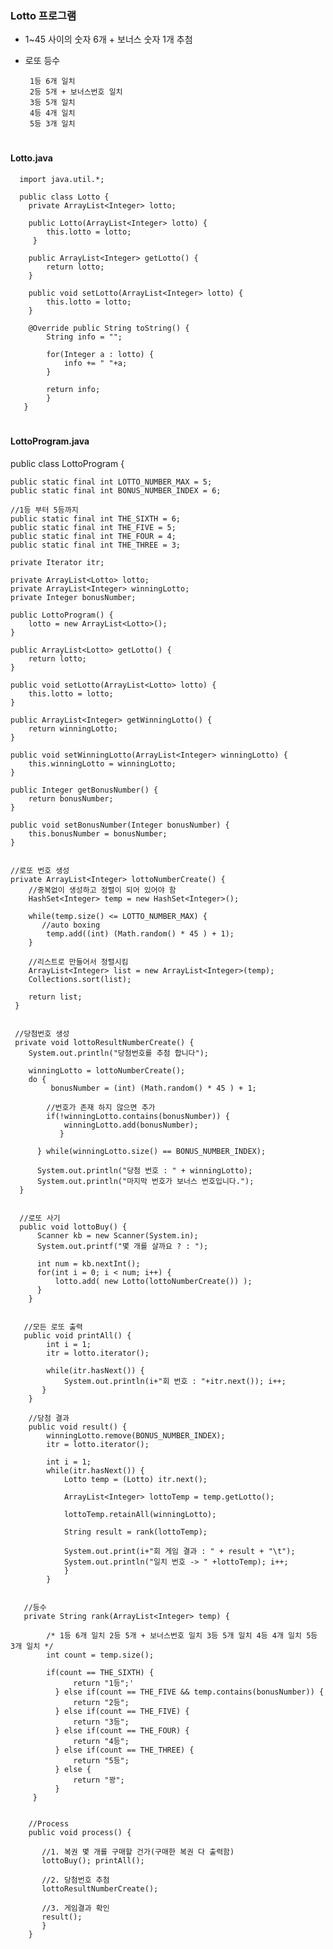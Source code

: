 ### Lotto 프로그램 
- 1~45 사이의 숫자 6개 + 보너스 숫자 1개 추첨 
- 로또 등수 
  
       1등 6개 일치 
       2등 5개 + 보너스번호 일치 
       3등 5개 일치 
       4등 4개 일치 
       5등 3개 일치 

#
#### Lotto.java

      import java.util.*; 

      public class Lotto {
        private ArrayList<Integer> lotto;

        public Lotto(ArrayList<Integer> lotto) { 
            this.lotto = lotto; 
         } 

        public ArrayList<Integer> getLotto() { 
            return lotto; 
        }

        public void setLotto(ArrayList<Integer> lotto) {
            this.lotto = lotto; 
        } 

        @Override public String toString() { 
            String info = ""; 

            for(Integer a : lotto) { 
                info += " "+a; 
            } 

            return info; 
            } 
       }

#
 #### LottoProgram.java
 
 public class LottoProgram {
 
    public static final int LOTTO_NUMBER_MAX = 5; 
    public static final int BONUS_NUMBER_INDEX = 6; 
 
    //1등 부터 5등까지
    public static final int THE_SIXTH = 6; 
    public static final int THE_FIVE = 5;
    public static final int THE_FOUR = 4; 
    public static final int THE_THREE = 3; 
    
    private Iterator itr; 
    
    private ArrayList<Lotto> lotto;
    private ArrayList<Integer> winningLotto; 
    private Integer bonusNumber;
    
    public LottoProgram() { 
        lotto = new ArrayList<Lotto>(); 
    }
    
    public ArrayList<Lotto> getLotto() { 
        return lotto; 
    } 
    
    public void setLotto(ArrayList<Lotto> lotto) { 
        this.lotto = lotto; 
    } 
    
    public ArrayList<Integer> getWinningLotto() { 
        return winningLotto; 
    } 
    
    public void setWinningLotto(ArrayList<Integer> winningLotto) { 
        this.winningLotto = winningLotto; 
    } 
    
    public Integer getBonusNumber() { 
        return bonusNumber; 
    } 
    
    public void setBonusNumber(Integer bonusNumber) { 
        this.bonusNumber = bonusNumber;
    }
    
    
    //로또 번호 생성 
    private ArrayList<Integer> lottoNumberCreate() { 
        //중복없이 생성하고 정렬이 되어 있어야 함 
        HashSet<Integer> temp = new HashSet<Integer>(); 
        
        while(temp.size() <= LOTTO_NUMBER_MAX) { 
           //auto boxing 
            temp.add((int) (Math.random() * 45 ) + 1); 
        } 
        
        //리스트로 만들어서 정렬시킴 
        ArrayList<Integer> list = new ArrayList<Integer>(temp);
        Collections.sort(list); 
        
        return list; 
     }

    
     //당첨번호 생성      
     private void lottoResultNumberCreate() { 
        System.out.println("당첨번호를 추첨 합니다"); 
        
        winningLotto = lottoNumberCreate();
        do { 
             bonusNumber = (int) (Math.random() * 45 ) + 1; 
        
            //번호가 존재 하지 않으면 추가 
            if(!winningLotto.contains(bonusNumber)) { 
                winningLotto.add(bonusNumber);
               }
               
          } while(winningLotto.size() == BONUS_NUMBER_INDEX); 
          
          System.out.println("당첨 번호 : " + winningLotto); 
          System.out.println("마지막 번호가 보너스 번호입니다."); 
      }
      
      
      //로또 사기 
      public void lottoBuy() { 
          Scanner kb = new Scanner(System.in); 
          System.out.printf("몇 개를 살까요 ? : "); 
          
          int num = kb.nextInt(); 
          for(int i = 0; i < num; i++) { 
              lotto.add( new Lotto(lottoNumberCreate()) ); 
          }
        }
        
        
       //모든 로또 출력 
       public void printAll() { 
            int i = 1; 
            itr = lotto.iterator(); 
            
            while(itr.hasNext()) { 
                System.out.println(i+"회 번호 : "+itr.next()); i++; 
           }
        }
        
        //당첨 결과 
        public void result() { 
            winningLotto.remove(BONUS_NUMBER_INDEX); 
            itr = lotto.iterator(); 
            
            int i = 1; 
            while(itr.hasNext()) { 
                Lotto temp = (Lotto) itr.next(); 
                
                ArrayList<Integer> lottoTemp = temp.getLotto();
                
                lottoTemp.retainAll(winningLotto); 
                
                String result = rank(lottoTemp); 
                
                System.out.print(i+"회 게임 결과 : " + result + "\t"); 
                System.out.println("일치 번호 -> " +lottoTemp); i++; 
                }
            }
            
            
       //등수 
       private String rank(ArrayList<Integer> temp) { 
       
            /* 1등 6개 일치 2등 5개 + 보너스번호 일치 3등 5개 일치 4등 4개 일치 5등 3개 일치 */             
            int count = temp.size();
            
            if(count == THE_SIXTH) { 
                  return "1등";'
              } else if(count == THE_FIVE && temp.contains(bonusNumber)) {
                  return "2등";
              } else if(count == THE_FIVE) { 
                  return "3등";
              } else if(count == THE_FOUR) {
                  return "4등"; 
              } else if(count == THE_THREE) { 
                  return "5등"; 
              } else { 
                  return "꽝"; 
              }
         }
         
         
        //Process 
        public void process() {

           //1. 복권 몇 개를 구매할 건가(구매한 복권 다 출력함) 
           lottoBuy(); printAll(); 

           //2. 당첨번호 추첨 
           lottoResultNumberCreate(); 

           //3. 게임결과 확인
           result();
           }
        }










